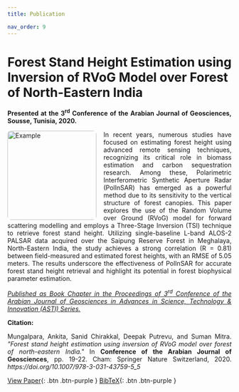```yaml
---
title: Publication

nav_order: 9
---
```


<!-- <p class="text-purple-000">
  This text is purple using the custom utility class.
</p> -->

<!-- font-weight: bold font-size: 1.2rem;-->

# Forest Stand Height Estimation using Inversion of RVoG Model over Forest of North-Eastern India

<p style="text-align: justify;">
  <b>Presented at the 3<sup>rd</sup> Conference of the Arabian Journal of Geosciences, Sousse, Tunisia, 2020.</b>
</p>


<img src="https://media.springernature.com/w316/springer-static/cover-hires/book/978-3-031-43759-5?as=webp" alt="Example" style="float: left; margin-right: 1rem; width: 200px; border-radius: 8px;" />

<p style="text-align: justify;">
In recent years, numerous studies have focused on estimating forest height using advanced remote sensing techniques, recognizing its critical role in biomass estimation and carbon sequestration research. Among these, Polarimetric Interferometric Synthetic Aperture Radar (PolInSAR) has emerged as a powerful method due to its sensitivity to the vertical structure of forest canopies. This paper explores the use of the Random Volume over Ground (RVoG) model for forward scattering modelling and employs a Three-Stage Inversion (TSI) technique to retrieve forest stand height. Utilizing single-baseline L-band ALOS-2 PALSAR data acquired over the Saipung Reserve Forest in Meghalaya, North-Eastern India, the study achieves a strong correlation (R = 0.81) between field-measured and estimated forest heights, with an RMSE of 5.05 meters. The results underscore the effectiveness of PolInSAR for accurate forest stand height retrieval and highlight its potential in forest biophysical parameter estimation.
</p>



<p style="text-align: justify;">
  <a href="https://link.springer.com/chapter/10.1007/978-3-031-43759-5_5"><em>Published as Book Chapter in the Proceedings of 3<sup>rd</sup> Conference of the Arabian Journal of Geosciences in Advances in Science, Technology & Innovation (ASTI) Series.</em></a>
</p>

<!-- [_Published as Book Chapter in the Proceedings of 3rd Conference of the Arabian Journal of Geosciences in Advances in Science, Technology & Innovation (ASTI) Series._]() -->

**Citation:**   

<p style="text-align: justify;">
Mungalpara, Ankita, Sanid Chirakkal, Deepak Putrevu, and Suman Mitra. <em>"Forest stand height estimation using inversion of RVoG model over forest of north-eastern India."</em> In <strong>Conference of the Arabian Journal of Geosciences</strong>, pp. 19-22. Cham: Springer Nature Switzerland, 2020. <em>https://doi.org/10.1007/978-3-031-43759-5_5</em>
</p>


<!-- [View Slides](/files/CAJG-PPT-650.pdf){: .btn .btn-purple  } -->
[View Paper](/files/CAJG_2020_P650.pdf){: .btn .btn-purple }
[BibTeX](/files/paper.bib){: .btn  .btn-purple }
